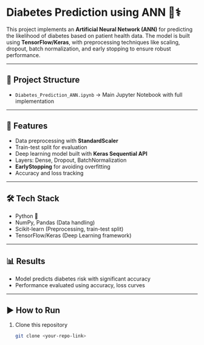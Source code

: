 # Diabetes Prediction using ANN 🧠⚕️

This project implements an **Artificial Neural Network (ANN)** for predicting the likelihood of diabetes based on patient health data. The model is built using **TensorFlow/Keras**, with preprocessing techniques like scaling, dropout, batch normalization, and early stopping to ensure robust performance.

---

## 📂 Project Structure
- `Diabetes_Prediction_ANN.ipynb` → Main Jupyter Notebook with full implementation

---

## 🚀 Features
- Data preprocessing with **StandardScaler**
- Train-test split for evaluation
- Deep learning model built with **Keras Sequential API**
- Layers: Dense, Dropout, BatchNormalization
- **EarlyStopping** for avoiding overfitting
- Accuracy and loss tracking

---

## 🛠️ Tech Stack
- Python 🐍  
- NumPy, Pandas (Data handling)  
- Scikit-learn (Preprocessing, train-test split)  
- TensorFlow/Keras (Deep Learning framework)  

---

## 📊 Results
- Model predicts diabetes risk with significant accuracy  
- Performance evaluated using accuracy, loss curves  

---

## ▶️ How to Run
1. Clone this repository
   ```bash
   git clone <your-repo-link>
